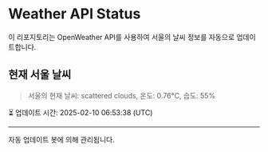 
# Weather API Status

이 리포지토리는 OpenWeather API를 사용하여 서울의 날씨 정보를 자동으로 업데이트합니다.

## 현재 서울 날씨
> 서울의 현재 날씨: scattered clouds, 온도: 0.76°C, 습도: 55%

⏳ 업데이트 시간: 2025-02-10 06:53:38 (UTC)

---
자동 업데이트 봇에 의해 관리됩니다.
